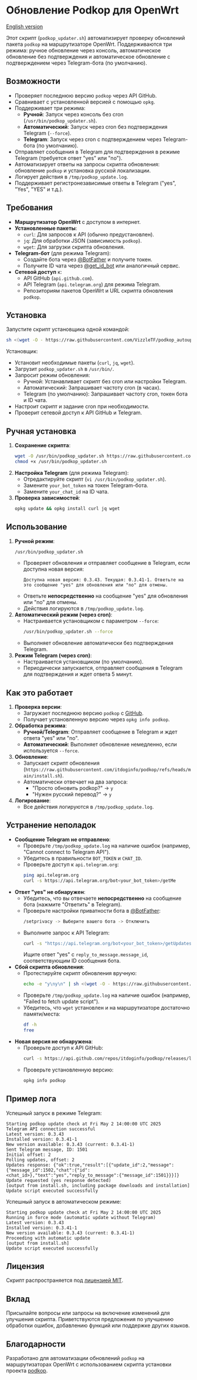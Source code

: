 # Обновление Podkop для OpenWrt

[English version](./README.md)

Этот скрипт (`podkop_updater.sh`) автоматизирует проверку обновлений пакета `podkop` на маршрутизаторе OpenWrt. Поддерживаются три режима: ручное обновление через консоль, автоматическое обновление без подтверждения и автоматическое обновление с подтверждением через Telegram-бота (по умолчанию).

## Возможности
- Проверяет последнюю версию `podkop` через API GitHub.
- Сравнивает с установленной версией с помощью `opkg`.
- Поддерживает три режима:
  - **Ручной**: Запуск через консоль без cron (`/usr/bin/podkop_updater.sh`).
  - **Автоматический**: Запуск через cron без подтверждения Telegram (`--force`).
  - **Telegram**: Запуск через cron с подтверждением через Telegram-бота (по умолчанию).
- Отправляет сообщения в Telegram для подтверждения в режиме Telegram (требуется ответ "yes" или "no").
- Автоматизирует ответы на запросы скрипта обновления: обновление `podkop` и установка русской локализации.
- Логирует действия в `/tmp/podkop_update.log`.
- Поддерживает регистронезависимые ответы в Telegram ("yes", "Yes", "YES" и т.д.).

## Требования
- **Маршрутизатор OpenWrt** с доступом в интернет.
- **Установленные пакеты**:
  - `curl`: Для запросов к API (обычно предустановлен).
  - `jq`: Для обработки JSON (зависимость `podkop`).
  - `wget`: Для загрузки скрипта обновления.
- **Telegram-бот** (для режима Telegram):
  - Создайте бота через [@BotFather](https://t.me/BotFather) и получите токен.
  - Получите ID чата через [@get_id_bot](https://t.me/get_id_bot) или аналогичный сервис.
- **Сетевой доступ** к:
  - API GitHub (`api.github.com`).
  - API Telegram (`api.telegram.org`) для режима Telegram.
  - Репозиториям пакетов OpenWrt и URL скрипта обновления `podkop`.

## Установка
Запустите скрипт установщика одной командой:
```sh
sh <(wget -O - https://raw.githubusercontent.com/VizzleTF/podkop_autoupdater/refs/heads/main/install.sh)
```
Установщик:
- Установит необходимые пакеты (`curl`, `jq`, `wget`).
- Загрузит `podkop_updater.sh` в `/usr/bin/`.
- Запросит режим обновления:
  - Ручной: Устанавливает скрипт без cron или настройки Telegram.
  - Автоматический: Запрашивает частоту cron (в часах).
  - Telegram (по умолчанию): Запрашивает частоту cron, токен бота и ID чата.
- Настроит скрипт и задание cron при необходимости.
- Проверит сетевой доступ к API GitHub и Telegram.

## Ручная установка
1. **Сохранение скрипта**:
   ```sh
   wget -O /usr/bin/podkop_updater.sh https://raw.githubusercontent.com/VizzleTF/podkop_autoupdater/refs/heads/main/podkop_updater.sh
   chmod +x /usr/bin/podkop_updater.sh
   ```
2. **Настройка Telegram** (для режима Telegram):
   - Отредактируйте скрипт (`vi /usr/bin/podkop_updater.sh`).
   - Замените `your_bot_token` на токен Telegram-бота.
   - Замените `your_chat_id` на ID чата.
3. **Проверка зависимостей**:
   ```sh
   opkg update && opkg install curl jq wget
   ```

## Использование
1. **Ручной режим**:
   ```sh
   /usr/bin/podkop_updater.sh
   ```
   - Проверяет обновления и отправляет сообщение в Telegram, если доступна новая версия:
     ```
     Доступна новая версия: 0.3.43. Текущая: 0.3.41-1. Ответьте на это сообщение "yes" для обновления или "no" для отмены.
     ```
   - Ответьте **непосредственно** на сообщение "yes" для обновления или "no" для отмены.
   - Действия логируются в `/tmp/podkop_update.log`.
2. **Автоматический режим (через cron)**:
   - Настраивается установщиком с параметром `--force`:
     ```sh
     /usr/bin/podkop_updater.sh --force
     ```
   - Выполняет обновление автоматически без подтверждения Telegram.
3. **Режим Telegram (через cron)**:
   - Настраивается установщиком (по умолчанию).
   - Периодически запускается, отправляет сообщения в Telegram для подтверждения и ждет ответа 5 минут.

## Как это работает
1. **Проверка версии**:
   - Загружает последнюю версию `podkop` с [GitHub](https://api.github.com/repos/itdoginfo/podkop/releases/latest).
   - Получает установленную версию через `opkg info podkop`.
2. **Обработка режима**:
   - **Ручной/Telegram**: Отправляет сообщение в Telegram и ждет ответа "yes" или "no".
   - **Автоматический**: Выполняет обновление немедленно, если используется `--force`.
3. **Обновление**:
   - Запускает скрипт обновления (`https://raw.githubusercontent.com/itdoginfo/podkop/refs/heads/main/install.sh`).
   - Автоматически отвечает на два запроса:
     - "Просто обновить podkop?" → `y`
     - "Нужен русский перевод?" → `y`
4. **Логирование**:
   - Все действия логируются в `/tmp/podkop_update.log`.

## Устранение неполадок
- **Сообщение Telegram не отправлено**:
  - Проверьте `/tmp/podkop_update.log` на наличие ошибок (например, "Cannot connect to Telegram API").
  - Убедитесь в правильности `BOT_TOKEN` и `CHAT_ID`.
  - Проверьте доступ к `api.telegram.org`:
    ```sh
    ping api.telegram.org
    curl -s https://api.telegram.org/bot<your_bot_token>/getMe
    ```
- **Ответ "yes" не обнаружен**:
  - Убедитесь, что вы отвечаете **непосредственно** на сообщение бота (нажмите "Ответить" в Telegram).
  - Проверьте настройки приватности бота в [@BotFather](https://t.me/BotFather):
    ```sh
    /setprivacy -> Выберите вашего бота -> Отключить
    ```
  - Выполните запрос к API Telegram:
    ```sh
    curl -s "https://api.telegram.org/bot<your_bot_token>/getUpdates"
    ```
    Ищите ответ "yes" с `reply_to_message.message_id`, соответствующим ID сообщения бота.
- **Сбой скрипта обновления**:
  - Протестируйте скрипт обновления вручную:
    ```sh
    echo -e "y\ny\n" | sh <(wget -O - https://raw.githubusercontent.com/itdoginfo/podkop/refs/heads/main/install.sh)
    ```
  - Проверьте `/tmp/podkop_update.log` на наличие ошибок (например, "Failed to fetch update script").
  - Убедитесь, что `wget` установлен и на маршрутизаторе достаточно памяти/места:
    ```sh
    df -h
    free
    ```
- **Новая версия не обнаружена**:
  - Проверьте доступ к API GitHub:
    ```sh
    curl -s https://api.github.com/repos/itdoginfo/podkop/releases/latest
    ```
  - Проверьте установленную версию:
    ```sh
    opkg info podkop
    ```

## Пример лога
Успешный запуск в режиме Telegram:
```
Starting podkop update check at Fri May 2 14:00:00 UTC 2025
Telegram API connection successful
Latest version: 0.3.43
Installed version: 0.3.41-1
New version available: 0.3.43 (current: 0.3.41-1)
Sent Telegram message, ID: 1501
Initial offset: 2
Polling updates, offset: 2
Updates response: {"ok":true,"result":[{"update_id":2,"message":{"message_id":1502,"chat":{"id":<chat_id>},"text":"yes","reply_to_message":{"message_id":1501}}}]}
Update requested (yes response detected)
[output from install.sh, including package downloads and installation]
Update script executed successfully
```

Успешный запуск в автоматическом режиме:
```
Starting podkop update check at Fri May 2 14:00:00 UTC 2025
Running in force mode (automatic update without Telegram)
Latest version: 0.3.43
Installed version: 0.3.41-1
New version available: 0.3.43 (current: 0.3.41-1)
Proceeding with automatic update
[output from install.sh]
Update script executed successfully
```

## Лицензия
Скрипт распространяется под [лицензией MIT](https://opensource.org/licenses/MIT).

## Вклад
Присылайте вопросы или запросы на включение изменений для улучшения скрипта. Приветствуются предложения по улучшению обработки ошибок, добавлению функций или поддержке других языков.

## Благодарности
Разработано для автоматизации обновлений `podkop` на маршрутизаторах OpenWrt с использованием скрипта установки проекта [podkop](https://github.com/itdoginfo/podkop).